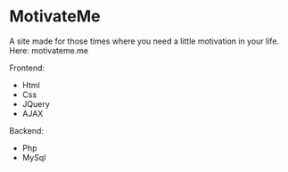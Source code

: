 # MotivateMe

A site made for those times where you need a little motivation in your life.
Here: motivateme.me

Frontend:
  - Html
  - Css
  - JQuery
  - AJAX
  
Backend:
  - Php
  - MySql
